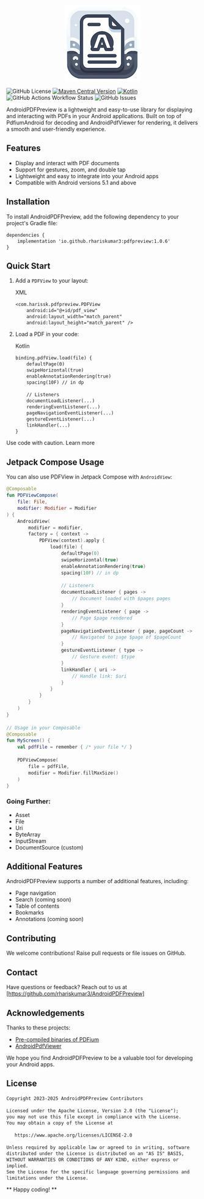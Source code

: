 <p align="center">
   <a href="https://rhariskumar3.github.io/AndroidPDFPreview/">
     <img alt="AndroidPDFPreview" src=".github/logo.png" />
   </a>
</p>

![GitHub License](https://img.shields.io/github/license/rhariskumar3/AndroidPDFPreview)
[![Maven Central Version](https://img.shields.io/maven-central/v/io.github.rhariskumar3/pdfpreview)](https://central.sonatype.com/artifact/io.github.rhariskumar3/pdfpreview)
[![Kotlin](https://img.shields.io/badge/kotlin-1.9.23-orange.svg)](http://kotlinlang.org/)
![GitHub Actions Workflow Status](https://img.shields.io/github/actions/workflow/status/rhariskumar3/AndroidPDFPreview/android.yml)
![GitHub Issues](https://img.shields.io/github/issues/rhariskumar3/AndroidPDFPreview)

AndroidPDFPreview is a lightweight and easy-to-use library for displaying and interacting with PDFs
in your Android applications. Built on top of PdfiumAndroid for decoding and AndroidPdfViewer for
rendering, it delivers a smooth and user-friendly experience.

## Features

* Display and interact with PDF documents
* Support for gestures, zoom, and double tap
* Lightweight and easy to integrate into your Android apps
* Compatible with Android versions 5.1 and above

## Installation

To install AndroidPDFPreview, add the following dependency to your project's Gradle file:

```
dependencies {
    implementation 'io.github.rhariskumar3:pdfpreview:1.0.6'
}
```

## Quick Start

1. Add a `PDFView` to your layout:

   XML

    ```
    <com.harissk.pdfpreview.PDFView
        android:id="@+id/pdf_view"
        android:layout_width="match_parent"
        android:layout_height="match_parent" />
    ```

2. Load a PDF in your code:

   Kotlin
    ```
    binding.pdfView.load(file) {
        defaultPage(0)
        swipeHorizontal(true)
        enableAnnotationRendering(true)
        spacing(10F) // in dp
    
        // Listeners
        documentLoadListener(...)
        renderingEventListener(...)
        pageNavigationEventListener(...)
        gestureEventListener(...)
        linkHandler(...)
    }
    ```

Use code with caution. Learn more

## Jetpack Compose Usage

You can also use PDFView in Jetpack Compose with `AndroidView`:

```kotlin
@Composable
fun PDFViewCompose(
    file: File,
    modifier: Modifier = Modifier
) {
    AndroidView(
        modifier = modifier,
        factory = { context ->
            PDFView(context).apply {
                load(file) {
                    defaultPage(0)
                    swipeHorizontal(true)
                    enableAnnotationRendering(true)
                    spacing(10F) // in dp
                    
                    // Listeners
                    documentLoadListener { pages ->
                        // Document loaded with $pages pages
                    }
                    renderingEventListener { page ->
                        // Page $page rendered
                    }
                    pageNavigationEventListener { page, pageCount ->
                        // Navigated to page $page of $pageCount
                    }
                    gestureEventListener { type ->
                        // Gesture event: $type
                    }
                    linkHandler { uri ->
                        // Handle link: $uri
                    }
                }
            }
        }
    )
}

// Usage in your Composable
@Composable
fun MyScreen() {
    val pdfFile = remember { /* your file */ }
    
    PDFViewCompose(
        file = pdfFile,
        modifier = Modifier.fillMaxSize()
    )
}
```

### Going Further:

* Asset
* File
* Uri
* ByteArray
* InputStream
* DocumentSource (custom)

## Additional Features

AndroidPDFPreview supports a number of additional features, including:

* Page navigation
* Search (coming soon)
* Table of contents
* Bookmarks
* Annotations (coming soon)

## Contributing

We welcome contributions! Raise pull requests or file issues on GitHub.

## Contact

Have questions or feedback? Reach out to us at [https://github.com/rhariskumar3/AndroidPDFPreview]

## Acknowledgements

Thanks to these projects:

* [Pre-compiled binaries of PDFium](https://github.com/bblanchon/pdfium-binaries)
* [AndroidPdfViewer](https://github.com/barteksc/AndroidPdfViewer)

We hope you find AndroidPDFPreview to be a valuable tool for developing your Android apps.

## License

    Copyright 2023-2025 AndroidPDFPreview Contributors

    Licensed under the Apache License, Version 2.0 (the "License");
    you may not use this file except in compliance with the License.
    You may obtain a copy of the License at

       https://www.apache.org/licenses/LICENSE-2.0

    Unless required by applicable law or agreed to in writing, software
    distributed under the License is distributed on an "AS IS" BASIS,
    WITHOUT WARRANTIES OR CONDITIONS OF ANY KIND, either express or implied.
    See the License for the specific language governing permissions and
    limitations under the License.

** Happy coding! **
